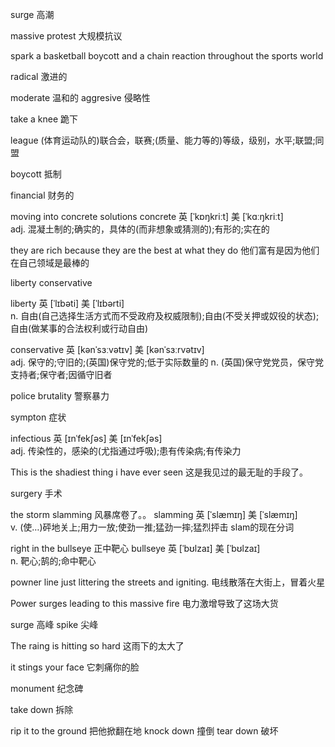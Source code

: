 surge 高潮

massive protest 大规模抗议

spark a basketball boycott and a chain reaction throughout the sports world


radical 激进的

moderate 温和的
aggresive 侵略性

take a knee 跪下

league
(体育运动队的)联合会，联赛;(质量、能力等的)等级，级别，水平;联盟;同盟

boycott 抵制

financial 财务的

moving into concrete solutions 
concrete
英 [ˈkɒŋkriːt]   美 [ˈkɑːŋkriːt]  
adj.
混凝土制的;确实的，具体的(而非想象或猜测的);有形的;实在的


they are rich because they are the best at what they do 
他们富有是因为他们在自己领域是最棒的

liberty
conservative

liberty
英 [ˈlɪbəti]   美 [ˈlɪbərti]  
n.
自由(自己选择生活方式而不受政府及权威限制);自由(不受关押或奴役的状态);自由(做某事的合法权利或行动自由)

conservative
英 [kənˈsɜːvətɪv]   美 [kənˈsɜːrvətɪv]  
adj.
保守的;守旧的;(英国)保守党的;低于实际数量的
n.
(英国)保守党党员，保守党支持者;保守者;因循守旧者

police brutality 警察暴力

sympton 症状

infectious
英 [ɪnˈfekʃəs]   美 [ɪnˈfekʃəs]  
adj.
传染性的，感染的(尤指通过呼吸);患有传染病;有传染力

This is the shadiest thing i have ever seen
这是我见过的最无耻的手段了。

surgery 手术

the storm slamming 风暴席卷了。。
slamming
英 [ˈslæmɪŋ]   美 [ˈslæmɪŋ]  
v.
(使…)砰地关上;用力一放;使劲一推;猛劲一摔;猛烈抨击
slam的现在分词


right in the bullseye 正中靶心
bullseye
英 [ˈbʊlzaɪ]   美 [ˈbʊlzaɪ]  
n.
靶心;鹄的;命中靶心


powner line just littering the streets and igniting.
电线散落在大街上，冒着火星


Power surges leading to this massive fire
电力激增导致了这场大货



surge 高峰
spike 尖峰

The raing is hitting so hard 这雨下的太大了

it stings your face 它刺痛你的脸

monument 纪念碑

take down 拆除

rip it to the ground 把他掀翻在地
knock down 撞倒
tear down 破坏




